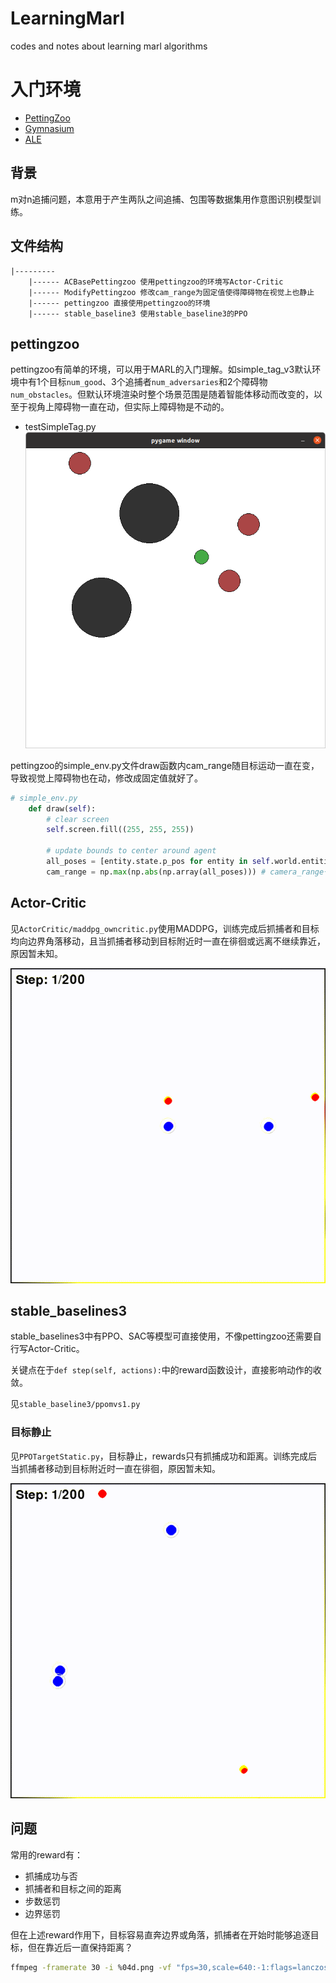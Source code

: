 # LearningMarl
codes and notes about learning marl algorithms

# 入门环境
* [PettingZoo](https://pettingzoo.farama.org/)
* [Gymnasium](https://gymnasium.farama.org/environments/classic_control/)
* [ALE](https://ale.farama.org/environments/)

## 背景
m对n追捕问题，本意用于产生两队之间追捕、包围等数据集用作意图识别模型训练。 

## 文件结构
```
|--------- 
    |------ ACBasePettingzoo 使用pettingzoo的环境写Actor-Critic
    |------ ModifyPettingzoo 修改cam_range为固定值使得障碍物在视觉上也静止
    |------ pettingzoo 直接使用pettingzoo的环境
    |------ stable_baseline3 使用stable_baseline3的PPO

```

## pettingzoo
pettingzoo有简单的环境，可以用于MARL的入门理解。如simple_tag_v3默认环境中有1个目标`num_good`、3个追捕者`num_adversaries`和2个障碍物`num_obstacles`。但默认环境渲染时整个场景范围是随着智能体移动而改变的，以至于视角上障碍物一直在动，但实际上障碍物是不动的。

* testSimpleTag.py
![testSimpleTag.py](results/testSimpleTag.png)

pettingzoo的simple_env.py文件draw函数内cam_range随目标运动一直在变，导致视觉上障碍物也在动，修改成固定值就好了。
```py
# simple_env.py
    def draw(self):
        # clear screen
        self.screen.fill((255, 255, 255))

        # update bounds to center around agent
        all_poses = [entity.state.p_pos for entity in self.world.entities]
        cam_range = np.max(np.abs(np.array(all_poses))) # camera_range一直在变，改成cam_range = 1.0后视角固定障碍物就不动了
```

## Actor-Critic
见`ActorCritic/maddpg_owncritic.py`使用MADDPG，训练完成后抓捕者和目标均向边界角落移动，且当抓捕者移动到目标附近时一直在徘徊或远离不继续靠近，原因暂未知。

![maddpg_owncritic.py](results/maddpg_owncritic.gif)

## stable_baselines3
stable_baselines3中有PPO、SAC等模型可直接使用，不像pettingzoo还需要自行写Actor-Critic。

关键点在于`def step(self, actions):`中的reward函数设计，直接影响动作的收敛。

见`stable_baseline3/ppomvs1.py`

### 目标静止
见`PPOTargetStatic.py`，目标静止，rewards只有抓捕成功和距离。训练完成后当抓捕者移动到目标附近时一直在徘徊，原因暂未知。

![PPOTargetStatic.py](results/PPOTargetStatic.gif)

## 问题
常用的reward有：
* 抓捕成功与否
* 抓捕者和目标之间的距离
* 步数惩罚
* 边界惩罚

但在上述reward作用下，目标容易直奔边界或角落，抓捕者在开始时能够追逐目标，但在靠近后一直保持距离？

```sh
ffmpeg -framerate 30 -i %04d.png -vf "fps=30,scale=640:-1:flags=lanczos" output.gif
```